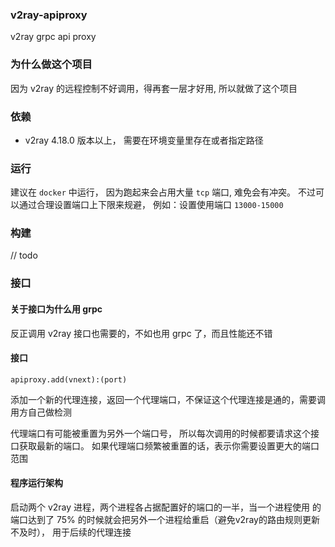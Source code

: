 ### v2ray-apiproxy

v2ray grpc api proxy

### 为什么做这个项目

因为 v2ray 的远程控制不好调用，得再套一层才好用, 所以就做了这个项目

### 依赖

- v2ray 4.18.0 版本以上， 需要在环境变量里存在或者指定路径

### 运行

建议在 `docker` 中运行， 因为跑起来会占用大量 `tcp` 端口, 难免会有冲突。
不过可以通过合理设置端口上下限来规避， 例如：设置使用端口 `13000-15000`

### 构建

// todo

### 接口

#### 关于接口为什么用 grpc

反正调用 v2ray 接口也需要的，不如也用 grpc 了，而且性能还不错

#### 接口

`apiproxy.add(vnext):(port)` 

添加一个新的代理连接，返回一个代理端口，不保证这个代理连接是通的，需要调用方自己做检测

代理端口有可能被重置为另外一个端口号， 所以每次调用的时候都要请求这个接口获取最新的端口。
如果代理端口频繁被重置的话，表示你需要设置更大的端口范围

#### 程序运行架构

启动两个 v2ray 进程，两个进程各占据配置好的端口的一半，当一个进程使用
的端口达到了 75% 的时候就会把另外一个进程给重启（避免v2ray的路由规则更新不及时），
用于后续的代理连接
